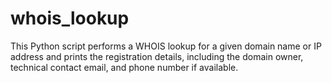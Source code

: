 # whois_lookup
This Python script performs a WHOIS lookup for a given domain name or IP address and prints the registration details, including the domain owner, technical contact email, and phone number if available.
